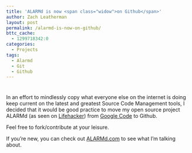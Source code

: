 ```yaml
---
title: 'ALARMd is now <span class="widow">on Github</span>'
author: Zach Leatherman
layout: post
permalink: /alarmd-is-now-on-github/
bttc_cache:
  - 1299718342:0
categories:
  - Projects
tags:
  - Alarmd
  - Git
  - Github
---
```

# 

In an effort to mindlessly copy what everyone else on the internet is doing keep current on the latest and greatest Source Code Management tools, I decided that it would be good practice to move my open source project ALARMd (as seen on [Lifehacker][1]) from [Google Code][2] to Github.

 [1]: http://lifehacker.com/271043/wake-up-to-a-youtube-video-with-alarmd
 [2]: /web/2008/10/08/alarmd-is-a-google-code-project/

Feel free to fork/contribute at your leisure.  


If you’re new, you can check out [ALARMd.com][3] to see what I’m talking about.

 [3]: http://www.alarmd.com/